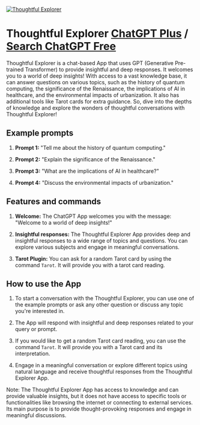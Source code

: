 
[![Thoughtful Explorer](https://files.oaiusercontent.com/file-jgHZNFRBdKpTdkZnyPkdfhUT?se=2123-10-18T11%3A21%3A52Z&sp=r&sv=2021-08-06&sr=b&rscc=max-age%3D31536000%2C%20immutable&rscd=attachment%3B%20filename%3Dd4944394-72a1-4e03-9431-4727b3d31549.png&sig=CibhyCwU5GwN2XffKgLdT%2Bpro6wsZPMQ1qo0eWTfkbc%3D)](https://chat.openai.com/g/g-1JXxYr0DV-thoughtful-explorer)

# Thoughtful Explorer [ChatGPT Plus](https://chat.openai.com/g/g-1JXxYr0DV-thoughtful-explorer) / [Search ChatGPT Free](https://gptcall.net/index.html#/?search=Thoughtful%20Explorer)

Thoughtful Explorer is a chat-based App that uses GPT (Generative Pre-trained Transformer) to provide insightful and deep responses. It welcomes you to a world of deep insights! With access to a vast knowledge base, it can answer questions on various topics, such as the history of quantum computing, the significance of the Renaissance, the implications of AI in healthcare, and the environmental impacts of urbanization. It also has additional tools like Tarot cards for extra guidance. So, dive into the depths of knowledge and explore the wonders of thoughtful conversations with Thoughtful Explorer!

## Example prompts

1. **Prompt 1:** "Tell me about the history of quantum computing."

2. **Prompt 2:** "Explain the significance of the Renaissance."

3. **Prompt 3:** "What are the implications of AI in healthcare?"

4. **Prompt 4:** "Discuss the environmental impacts of urbanization."

## Features and commands

1. **Welcome:** The ChatGPT App welcomes you with the message: "Welcome to a world of deep insights!"

2. **Insightful responses:** The Thoughtful Explorer App provides deep and insightful responses to a wide range of topics and questions. You can explore various subjects and engage in meaningful conversations.

3. **Tarot Plugin:** You can ask for a random Tarot card by using the command `Tarot`. It will provide you with a tarot card reading.

## How to use the App

1. To start a conversation with the Thoughtful Explorer, you can use one of the example prompts or ask any other question or discuss any topic you're interested in.

2. The App will respond with insightful and deep responses related to your query or prompt.

3. If you would like to get a random Tarot card reading, you can use the command `Tarot`. It will provide you with a Tarot card and its interpretation.

4. Engage in a meaningful conversation or explore different topics using natural language and receive thoughtful responses from the Thoughtful Explorer App.

Note: The Thoughtful Explorer App has access to knowledge and can provide valuable insights, but it does not have access to specific tools or functionalities like browsing the internet or connecting to external services. Its main purpose is to provide thought-provoking responses and engage in meaningful discussions.


